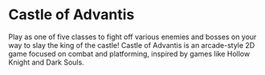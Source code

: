 # Castle of Advantis
Play as one of five classes to fight off various enemies and bosses on your way to slay the king of the castle! Castle of Advantis is an arcade-style 2D game focused on combat and platforming, inspired by games like Hollow Knight and Dark Souls.
